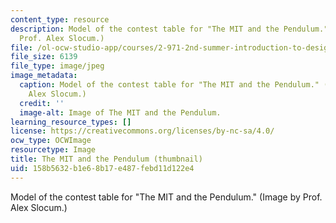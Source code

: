 ```yaml
---
content_type: resource
description: Model of the contest table for "The MIT and the Pendulum." (Image by
  Prof. Alex Slocum.)
file: /ol-ocw-studio-app/courses/2-971-2nd-summer-introduction-to-design-january-iap-2003/158b5632b1e68b17e487febd11d122e4_2-971iap03-th.jpg
file_size: 6139
file_type: image/jpeg
image_metadata:
  caption: Model of the contest table for "The MIT and the Pendulum." (Image by Prof.
    Alex Slocum.)
  credit: ''
  image-alt: Image of The MIT and the Pendulum.
learning_resource_types: []
license: https://creativecommons.org/licenses/by-nc-sa/4.0/
ocw_type: OCWImage
resourcetype: Image
title: The MIT and the Pendulum (thumbnail)
uid: 158b5632-b1e6-8b17-e487-febd11d122e4
---
```

Model of the contest table for "The MIT and the Pendulum." (Image by Prof. Alex Slocum.)